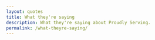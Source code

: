 ```yaml
---
layout: quotes
title: What they're saying
description: What they're saying about Proudly Serving.
permalink: /what-theyre-saying/
---
```


